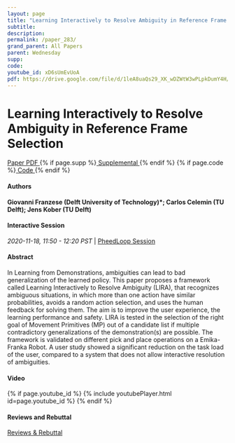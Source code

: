 ```yaml
---
layout: page
title: "Learning Interactively to Resolve Ambiguity in Reference Frame Selection"
subtitle: 
description:
permalink: /paper_283/
grand_parent: All Papers
parent: Wednesday
supp: 
code: 
youtube_id: xD6sUmEvUoA
pdf: https://drive.google.com/file/d/1leA8uaQs29_XK_wDZWtW3wPLpkDumY4H/view
---
```


# Learning Interactively to Resolve Ambiguity in Reference Frame Selection

<a href="https://drive.google.com/file/d/1leA8uaQs29_XK_wDZWtW3wPLpkDumY4H/view" target="_blank" rel="noopener noreferrer" class="btn btn-blue"><i class="fa fa-file-text-o" aria-hidden="true"></i> Paper PDF </a> {% if page.supp %}<a href="" target="_blank" rel="noopener noreferrer" class="btn btn-green"><i class="fa fa-file-text-o" aria-hidden="true"></i> Supplemental </a>{% endif %} {% if page.code %}<a href="" target="_blank" rel="noopener noreferrer" class="btn"><i class="fa fa-github" aria-hidden="true"></i> Code </a>{% endif %} 

#### Authors
**Giovanni Franzese (Delft University of Technology)*; Carlos Celemin (TU Delft); Jens Kober (TU Delft)**

#### Interactive Session
<em>2020-11-18, 11:50 - 12:20 PST </em> | <a href="https://pheedloop.com/corl2020/virtual/?page=sessions&section=SESQ03JI563X3XE0R" target="_blank" rel="noopener noreferrer"> PheedLoop Session <i class="fa fa-external-link" aria-hidden="true"></i> </a> 

#### Abstract
In Learning from Demonstrations, ambiguities can lead to bad generalization of the learned policy. This paper proposes a framework called Learning Interactively to Resolve Ambiguity (LIRA), that recognizes ambiguous situations, in which more than one action have similar probabilities, avoids a random action selection, and uses the human feedback for solving them. The aim is to improve the user experience, the learning performance and safety. LIRA is tested in the selection of the right goal of Movement Primitives (MP) out of a candidate list if multiple contradictory generalizations of the demonstration(s) are possible. The framework is validated on different pick and place operations on a Emika-Franka Robot. A user study showed a significant reduction on the task load of the user, compared to a system that does not allow interactive resolution of ambiguities.

#### Video
{% if page.youtube_id %}
{% include youtubePlayer.html id=page.youtube_id %}
{% endif %}

#### Reviews and Rebuttal
<a href="https://drive.google.com/file/d/16lJwIbJDvOCPwhNBfE3Pcmjt1M_k_Eh7/view" target="_blank" rel="noopener noreferrer" class="btn btn-purple"><i class="fa fa-pencil-square-o" aria-hidden="true"></i> Reviews & Rebuttal </a>

